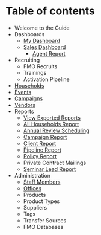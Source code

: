 # Table of contents

* Welcome to the Guide
* Dashboards
  * [My Dashboard](dashboards/my-dashboard.md)
  * [Sales Dashboard](dashboards/sales-dashboard/README.md)
    * [Agent Report](dashboards/sales-dashboard/agent-report.md)
* Recruiting
  * FMO Recruits
  * Trainings
  * Activation Pipeline
* [Households](households.md)
* [Events](events.md)
* [Campaigns](campaigns.md)
* [Vendors](untitled-1.md)
* Reports
  * [View Exported Reports](reports/view-exported-reports.md)
  * [All Households Report](reports/all-household-reports.md)
  * [Annual Review Scheduling](reports/annual-review-scheduling.md)
  * [Campaign Report](reports/campaign-report.md)
  * [Client Report](reports/client-report.md)
  * [Pipeline Report](reports/pipeline-report.md)
  * [Policy Report](reports/policy-report.md)
  * Private Contract Mailings
  * [Seminar Lead Report](reports/seminar-lead-report.md)
* Administration
  * [Staff Members](administration/staff-members.md)
  * [Offices](administration/offices.md)
  * Products
  * Product Types
  * Suppliers
  * Tags
  * Transfer Sources
  * FMO Databases

